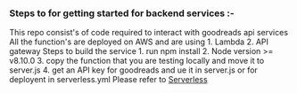 ### Steps to for getting started for backend services :-
  This  repo consist's of code required to interact with goodreads api services
  All the function's are deployed on AWS and are using
    1. Lambda
    2. API gateway
  Steps to build the service
    1. run npm install
    2. Node version  >= v8.10.0
    3. copy the function that you are testing locally and move it to server.js
    4. get an API key for goodreads and ue it in server.js or for deployent in serverless.yml
  Please refer to [Serverless](https://serverless.com/framework/docs/providers/aws)